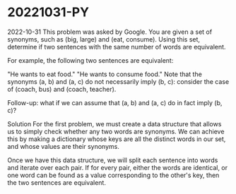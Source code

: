 # 20221031-PY
2022-10-31 
This problem was asked by Google.
You are given a set of synonyms, such as (big, large) and (eat, consume). Using this set, determine if two sentences with the same number of words are equivalent.

For example, the following two sentences are equivalent:

"He wants to eat food."
"He wants to consume food."
Note that the synonyms (a, b) and (a, c) do not necessarily imply (b, c): consider the case of (coach, bus) and (coach, teacher).

Follow-up: what if we can assume that (a, b) and (a, c) do in fact imply (b, c)?

Solution
For the first problem, we must create a data structure that allows us to simply check whether any two words are synonyms. We can achieve this by making a dictionary whose keys are all the distinct words in our set, and whose values are their synonyms.

Once we have this data structure, we will split each sentence into words and iterate over each pair. If for every pair, either the words are identical, or one word can be found as a value corresponding to the other's key, then the two sentences are equivalent.
